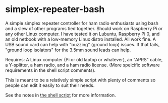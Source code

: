 # simplex-repeater-bash
A simple simplex repeater controller for ham radio enthusiasts using bash and a slew of other programs tied together. Should work on Raspberry Pi or any other Linux computer. I have tested it on Lubuntu, Raspberry Pi 0, and an old netbook with a low-memory Linux distro installed. All work fine. A USB sound card can help with "buzzing" (ground loop) issues. If that fails, "ground loop isolators" for the 3.5mm sound leads can help.

Requires: A Linux computer (Pi or old laptop or whatever), an "APRS" cable, a Y-splitter, a ham radio, and a ham radio license. (More speicific software requirements in the shell script comments).

This is meant to be a relatively simple script with plenty of comments so people can edit it easily to suit their needs.

See the notes in [the shell script](https://github.com/howtophil/simplex-repeater-bash/blob/master/simplex.sh) for more information.
